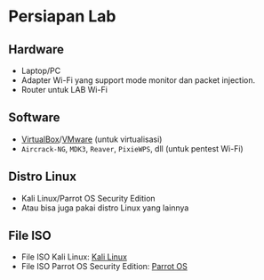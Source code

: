 # Persiapan Lab

## Hardware

- Laptop/PC
- Adapter Wi-Fi yang support mode monitor dan packet injection.
- Router untuk LAB Wi-Fi

## Software

- [VirtualBox](https://www.virtualbox.org/wiki/Downloads)/[VMware](https://www.vmware.com/) (untuk virtualisasi)
- `Aircrack-NG`, `MDK3`, `Reaver`, `PixieWPS`, dll (untuk pentest Wi-Fi)

## Distro Linux
- Kali Linux/Parrot OS Security Edition
- Atau bisa juga pakai distro Linux yang lainnya

## File ISO
- File ISO Kali Linux:
  [Kali Linux](https://www.kali.org/get-kali/)
- File ISO Parrot OS Security Edition:
  [Parrot OS](https://parrotsec.org/download)
